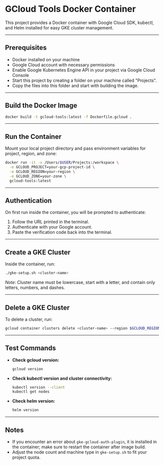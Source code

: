 # GCloud Tools Docker Container

This project provides a Docker container with Google Cloud SDK, kubectl, and Helm installed for easy GKE cluster management.

---

## Prerequisites

- Docker installed on your machine
- Google Cloud account with necessary permissions
- Enable Google Kubernetes Engine API in your project via Google Cloud Console
- Start this project by creating a folder on your machine called "Projects".
- Copy the files into this folder and start with building the image.

---

## Build the Docker Image

```bash
docker build -t gcloud-tools:latest -f Dockerfile.gcloud .
```

---

## Run the Container

Mount your local project directory and pass environment variables for project, region, and zone:

```bash
docker run -it -v /Users/$USER/Projects:/workspace \
  -e GCLOUD_PROJECT=your-gcp-project-id \
  -e GCLOUD_REGION=your-region \
  -e GCLOUD_ZONE=your-zone \
  gcloud-tools:latest
```

---

## Authentication

On first run inside the container, you will be prompted to authenticate:

1. Follow the URL printed in the terminal.
2. Authenticate with your Google account.
3. Paste the verification code back into the terminal.

---

## Create a GKE Cluster

Inside the container, run:

```bash
./gke-setup.sh <cluster-name>
```

*Note*: Cluster name must be lowercase, start with a letter, and contain only letters, numbers, and dashes.

---

## Delete a GKE Cluster

To delete a cluster, run:

```bash
gcloud container clusters delete <cluster-name> --region $GCLOUD_REGION --project $GCLOUD_PROJECT
```

---

## Test Commands

- **Check gcloud version:**

  ```bash
  gcloud version
  ```

- **Check kubectl version and cluster connectivity:**

  ```bash
  kubectl version --client
  kubectl get nodes
  ```

- **Check helm version:**

  ```bash
  helm version
  ```

---

## Notes

- If you encounter an error about `gke-gcloud-auth-plugin`, it is installed in the container; make sure to restart the container after image build.
- Adjust the node count and machine type in `gke-setup.sh` to fit your project quota.

